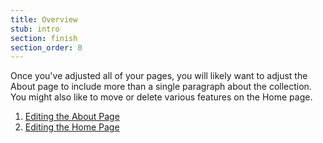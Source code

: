 ```yaml
---
title: Overview
stub: intro
section: finish
section_order: 0
---
```


Once you've adjusted all of your pages, you will likely want to adjust the About page to include more than a single paragraph about the collection.  You might also like to move or delete various features on the Home page. 

1. [Editing the About Page](#about-page)
2. [Editing the Home Page](#home-page)